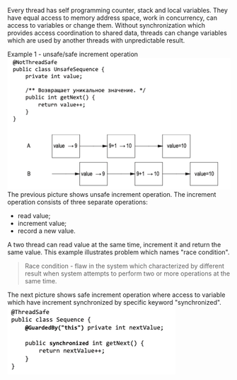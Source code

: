 Every thread has self programming counter, stack and local variables. They have equal access to 
memory address space, work in concurrency, can access to variables or change them. Without 
synchronization which provides access coordination to shared data, threads can change variables 
which are used by another threads with unpredictable result.

Example 1 - unsafe/safe increment operation \
![screenshot](./img/example_1_unsafe_increment_operation.png)
The previous picture shows unsafe increment operation. The increment operation consists of three 
separate operations:
- read value;
- increment value;
- record a new value.

A two thread can read value at the same time, increment it and return the same value. This 
example illustrates problem which names "race condition".
> Race condition - flaw in the system which characterized by different result when system 
> attempts to perform two or more operations at the same time.

The next picture shows safe increment operation where access to variable which have increment
synchronized by specific keyword "synchronized".
![screenshot](./img/example_1_safe_increment_operation.png)

<!-- The next chapter is 1.3.2 page number 43 -->